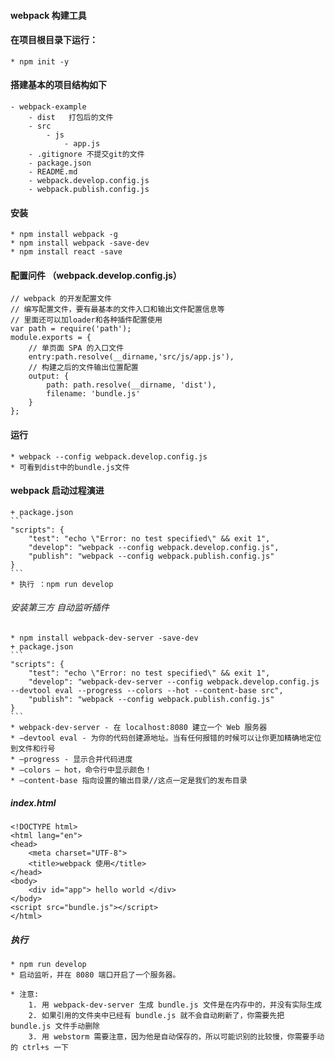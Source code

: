 #### webpack 构建工具
#### 在项目根目录下运行：
    * npm init -y
#### 搭建基本的项目结构如下
    - webpack-example
        - dist   打包后的文件
        - src
            - js
                - app.js
        - .gitignore 不提交git的文件
        - package.json
        - README.md
        - webpack.develop.config.js
        - webpack.publish.config.js
#### 安装
    * npm install webpack -g
    * npm install webpack -save-dev
    * npm install react -save
#### 配置问件 （webpack.develop.config.js）
```
// webpack 的开发配置文件
// 编写配置文件，要有最基本的文件入口和输出文件配置信息等
// 里面还可以加loader和各种插件配置使用
var path = require('path');
module.exports = {
    // 单页面 SPA 的入口文件
    entry:path.resolve(__dirname,'src/js/app.js'),
    // 构建之后的文件输出位置配置
    output: {
        path: path.resolve(__dirname, 'dist'),
        filename: 'bundle.js'
    }
};
```
#### 运行
    * webpack --config webpack.develop.config.js
    * 可看到dist中的bundle.js文件



#### webpack 启动过程演进
    + package.json
    ```
    "scripts": {
        "test": "echo \"Error: no test specified\" && exit 1",
        "develop": "webpack --config webpack.develop.config.js",
        "publish": "webpack --config webpack.publish.config.js"
    }
    ```
    * 执行 ：npm run develop
###### 安装第三方 自动监听插件
    * npm install webpack-dev-server -save-dev
    + package.json
    ```
    "scripts": {
        "test": "echo \"Error: no test specified\" && exit 1",
        "develop": "webpack-dev-server --config webpack.develop.config.js --devtool eval --progress --colors --hot --content-base src",
        "publish": "webpack --config webpack.publish.config.js"
    }
    ```
    * webpack-dev-server - 在 localhost:8080 建立一个 Web 服务器
    * –devtool eval - 为你的代码创建源地址。当有任何报错的时候可以让你更加精确地定位到文件和行号
    * –progress - 显示合并代码进度
    * –colors – hot，命令行中显示颜色！
    * –content-base 指向设置的输出目录//这点一定是我们的发布目录
    
##### index.html
```
<!DOCTYPE html>
<html lang="en">
<head>
    <meta charset="UTF-8">
    <title>webpack 使用</title>
</head>
<body>
    <div id="app"> hello world </div>
</body>
<script src="bundle.js"></script>
</html>
```
##### 执行
    * npm run develop 
    * 启动监听，并在 8080 端口开启了一个服务器。
    
    * 注意:
        1. 用 webpack-dev-server 生成 bundle.js 文件是在内存中的，并没有实际生成
        2. 如果引用的文件夹中已经有 bundle.js 就不会自动刷新了，你需要先把 bundle.js 文件手动删除
        3. 用 webstorm 需要注意，因为他是自动保存的，所以可能识别的比较慢，你需要手动的 ctrl+s 一下
